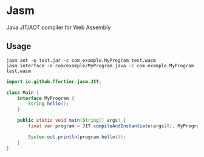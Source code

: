 # Jasm

Java JIT/AOT compiler for Web Assembly

## Usage

```shell
jasm aot -o test.jar -c com.example.MyProgram test.wasm
jasm interface -o com/example/MyProgram.java -c com.example.MyProgram test.wasm
```

```java
import io.github.ffortier.jasm.JIT;

class Main {
    interface MyProgram {
        String hello();
    }

    public static void main(String[] args) {
        final var program = JIT.compileAndInstantiate(args[0], MyProgram.class);

        System.out.println(program.hello());
    }
}
```